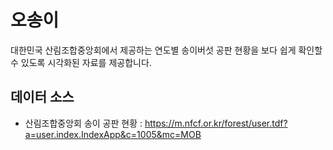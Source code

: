 # 오송이

대한민국 산림조합중앙회에서 제공하는 연도별 송이버섯 공판 현황을 보다 쉽게 확인할 수 있도록 시각화된 자료를 제공합니다.

## 데이터 소스

- 산림조합중앙회 송이 공판 현황 : https://m.nfcf.or.kr/forest/user.tdf?a=user.index.IndexApp&c=1005&mc=MOB
